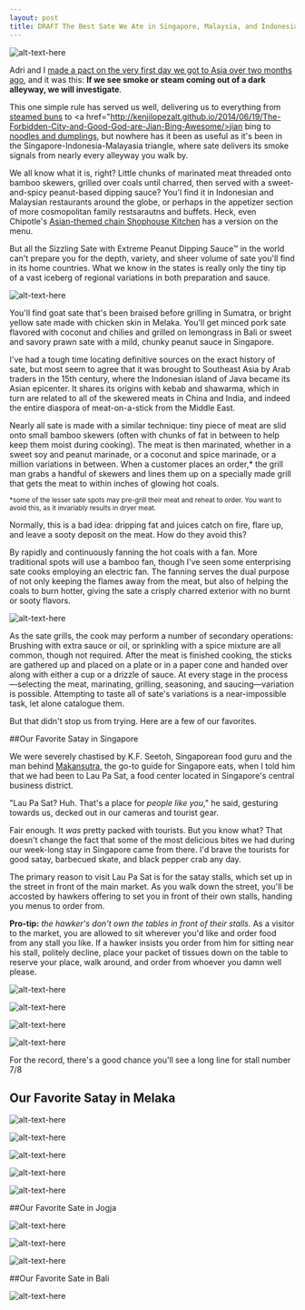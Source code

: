 ```yaml
---
layout: post
title: DRAFT The Best Sate We Ate in Singapore, Malaysia, and Indonesia
---
```


![alt-text-here](http://kenjilopezalt.github.io/images/Sate/20140804-sate-bali-2.jpg "Bali")

Adri and I <a href="http://kenjilopezalt.github.io/2014/06/17/Beijing-bound/">made a pact on the very first day we got to Asia over two months ago</a>, and it was this: <strong>If we see smoke or steam coming out of a dark alleyway, we will investigate</strong>.

This one simple rule has served us well, delivering us to everything from <a href="http://kenjilopezalt.github.io/2014/06/18/SO-MANY-DUMPLINGS/">steamed buns</A> to <a href="http://kenjilopezalt.github.io/2014/06/19/The-Forbidden-City-and-Good-God-are-Jian-Bing-Awesome/>jian bing</a> to <a href="http://kenjilopezalt.github.io/2014/06/21/The-Secret-to-Good-Cheap-Eating/">noodles and dumplings</a>, but nowhere has it been as useful as it's been in the Singapore-Indonesia-Malayasia triangle, where sate delivers its smoke signals from nearly every alleyway you walk by.

We all know what it is, right? Little chunks of marinated meat threaded onto bamboo skewers, grilled over coals until charred, then served with a sweet-and-spicy peanut-based dipping sauce? You'l find it in Indonesian and Malaysian restaurants around the globe, or perhaps in the appetizer section of more cosmopolitan family restsarautns and buffets. Heck, even Chipotle's <a href="http://shophousekitchen.com/">Asian-themed chain Shophouse Kitchen</a> has a version on the menu.

But all the Sizzling Sate with Extreme Peanut Dipping Sauce™ in the world can't prepare you for the depth, variety, and sheer volume of sate you'll find in its home countries. What we know in the states is really only the tiny tip of a vast iceberg of regional variations in both preparation and sauce.

![alt-text-here](http://kenjilopezalt.github.io/images/Sate/20140730-sate-singapore-02.jpg "Singapore")

You'll find goat sate that's been braised before grilling in Sumatra, or bright yellow sate made with chicken skin in Melaka. You'll get minced pork sate flavored with coconut and chilies and grilled on lemongrass in Bali or sweet and savory prawn sate with a mild, chunky peanut sauce in Singapore.

I've had a tough time locating definitive sources on the exact history of sate, but most seem to agree that it was brought to Southeast Asia by Arab traders in the 15th century, where the Indonesian island of Java became its Asian epicenter. It shares its origins with kebab and shawarma, which in turn are related to all of the skewered meats in China and India, and indeed the entire diaspora of meat-on-a-stick from the Middle East.

Nearly all sate is made with a similar technique: tiny piece of meat are slid onto small bamboo skewers (often with chunks of  fat in between to help keep them moist during cooking). The meat is then marinated, whether in a sweet soy and peanut marinade, or a coconut and spice marinade, or a million variations in between. When a customer places an order,* the grill man grabs a handful of skewers and lines them up on a specially made grill that gets the meat to within inches of glowing hot coals.

<small>*some of the lesser sate spots may pre-grill their meat and reheat to order. You want to avoid this, as it invariably results in dryer meat.</small>

Normally, this is a bad idea: dripping fat and juices catch on fire, flare up, and leave a sooty deposit on the meat. How do they avoid this?

By rapidly and continuously fanning the hot coals with a fan. More traditional spots will use a bamboo fan, though I've seen some enterprising sate cooks employing an electric fan. The fanning serves the dual purpose of not only keeping the flames away from the meat, but also of helping the coals to burn hotter, giving the sate a crisply charred exterior with no burnt or sooty flavors.

![alt-text-here](http://kenjilopezalt.github.io/images/Sate/20140730-sate-singapore-11.jpg "Singapore")

As the sate grills, the cook may perform a number of secondary operations: Brushing with extra sauce or oil, or sprinkling with a spice mixture are all common, though not required. After the meat is finished cooking, the sticks are gathered up and placed on a plate or in a paper cone and handed over along with either a cup or a drizzle of sauce. At every stage in the process&mdash;selecting the meat, marinating, grilling, seasoning, and saucing&mdash;variation is possible. Attempting to taste all of sate's variations is a near-impossible task, let alone catalogue them.

But that didn't stop us from trying. Here are a few of our favorites.

##Our Favorite Satay in Singapore

We were severely chastised by K.F. Seetoh, Singaporean food guru and the man behind <a href="http://www.makansutra.com/">Makansutra</a>, the go-to guide for Singapore eats, when I told him that we had been to Lau Pa Sat, a food center located in Singapore's central business district.

"Lau Pa Sat? Huh. That's a place for <em>people like you</em>," he said, gesturing towards us, decked out in our cameras and tourist gear.

Fair enough. It <em>was</em> pretty packed with tourists. But you know what? That doesn't change the fact that some of the most delicious bites we had during our week-long stay in Singapore came from there. I'd brave the tourists for good satay, barbecued skate, and black pepper crab any day.

The primary reason to visit Lau Pa Sat is for the satay stalls, which set up in the street in front of the main market. As you walk down the street, you'll be accosted by hawkers offering to set you in front of their own stalls, handing you menus to order from.

<strong>Pro-tip:</strong> <em>the hawker's don't own the tables in front of their stalls.</em> As a visitor to the market, you are allowed to sit wherever you'd like and order food from any stall you like. If a hawker insists you order from him for sitting near his stall, politely decline, place your packet of tissues down on the table to reserve your place, walk around, and order from whoever you damn well please.

![alt-text-here](http://kenjilopezalt.github.io/images/Sate/20140730-sate-singapore-06.jpg "Singapore")

![alt-text-here](http://kenjilopezalt.github.io/images/Sate/20140730-sate-singapore-07.jpg "Singapore")

![alt-text-here](http://kenjilopezalt.github.io/images/Sate/20140730-sate-singapore-08.jpg "Singapore")

![alt-text-here](http://kenjilopezalt.github.io/images/Sate/20140730-sate-singapore-09.jpg "Singapore")

For the record, there's a good chance you'll see a long line for stall number 7/8


## Our Favorite Satay in Melaka

![alt-text-here](http://kenjilopezalt.github.io/images/Sate/20140730-sate-melaka-1.jpg "Melaka")

![alt-text-here](http://kenjilopezalt.github.io/images/Sate/20140730-sate-melaka-2.jpg "Melaka")

![alt-text-here](http://kenjilopezalt.github.io/images/Sate/20140730-sate-melaka-3.jpg "Melaka")

![alt-text-here](http://kenjilopezalt.github.io/images/Sate/20140730-sate-melaka-4.jpg "Melaka")

![alt-text-here](http://kenjilopezalt.github.io/images/Sate/20140730-sate-melaka-5.jpg "Melaka")

##Our Favorite Sate in Jogja

![alt-text-here](http://kenjilopezalt.github.io/images/Sate/20140802-jojgakarta-indonesia-sate-1.jpg "Jogja")

![alt-text-here](http://kenjilopezalt.github.io/images/Sate/20140802-jojgakarta-indonesia-sate-2.jpg "Jogja")

![alt-text-here](http://kenjilopezalt.github.io/images/Sate/20140802-jojgakarta-indonesia-sate-3.jpg "Jogja")

##Our Favorite Sate in Bali

![alt-text-here](http://kenjilopezalt.github.io/images/Sate/20140804-sate-lilit-bali-1.jpg "Sate lilit")

